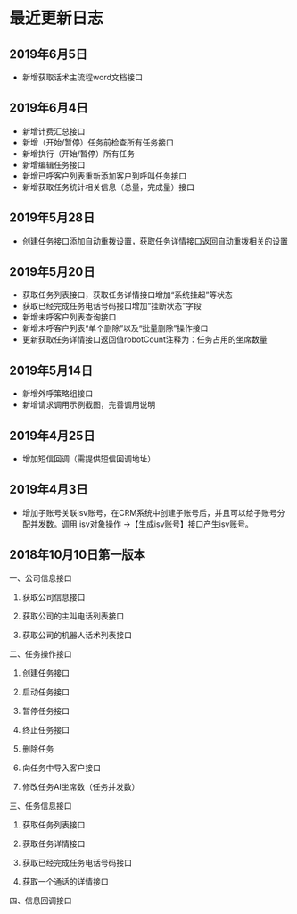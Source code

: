 # 最近更新日志

## 2019年6月5日

- 新增获取话术主流程word文档接口

## 2019年6月4日

- 新增计费汇总接口
- 新增（开始/暂停）任务前检查所有任务接口
- 新增执行（开始/暂停）所有任务
- 新增编辑任务接口
- 新增已呼客户列表重新添加客户到呼叫任务接口
- 新增获取任务统计相关信息（总量，完成量）接口

## 2019年5月28日

- 创建任务接口添加自动重拨设置，获取任务详情接口返回自动重拨相关的设置

## 2019年5月20日

- 获取任务列表接口，获取任务详情接口增加“系统挂起”等状态
- 获取已经完成任务电话号码接口增加“挂断状态”字段
- 新增未呼客户列表查询接口
- 新增未呼客户列表“单个删除”以及“批量删除”操作接口
- 更新获取任务详情接口返回值robotCount注释为：任务占用的坐席数量

## 2019年5月14日

+ 新增外呼策略组接口
+ 新增请求调用示例截图，完善调用说明

## 2019年4月25日

+ 增加短信回调（需提供短信回调地址）

## 2019年4月3日

+ 增加子账号关联isv账号，在CRM系统中创建子账号后，并且可以给子账号分配并发数。调用 isv对象操作 ->【生成isv账号】接口产生isv账号。

## 2018年10月10日第一版本

一、公司信息接口

  1. 获取公司信息接口
  
  2. 获取公司的主叫电话列表接口
  
  3. 获取公司的机器人话术列表接口

二、任务操作接口

  1. 创建任务接口
  
  2. 启动任务接口
  
  3. 暂停任务接口
  
  4. 终止任务接口
  
  5. 删除任务
  
  6. 向任务中导入客户接口
  
  7. 修改任务AI坐席数（任务并发数）

三、任务信息接口

  1. 获取任务列表接口

  2. 获取任务详情接口

  3. 获取已经完成任务电话号码接口

  4. 获取一个通话的详情接口

四、信息回调接口
